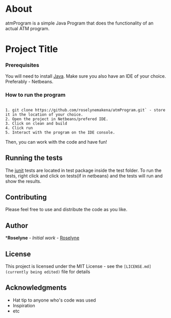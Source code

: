 
# About

atmProgram is a simple Java Program that does the functionality of an actual ATM program.
# Project Title


### Prerequisites

You will need to install [Java](https://docs.oracle.com/javase/8/docs/technotes/guides/install/install_overview.html). Make sure you also have an IDE of your choice. Preferably - Netbeans.


### How to run the program

```

1. git clone https://github.com/roselynemakena/atmProgram.git` - store it in the location of your choice.
2. Open the project in Netbeans/prefered IDE.
3. Click on clean and build
4. Click run
5. Interact with the program on the IDE console.
```

Then, you can work with the code and have fun!

## Running the tests

The [junit](https://junit.org) tests are located in test package inside the test folder. To run the tests, right click and click on tests(if in netbeans) and the tests will run and show the results.


## Contributing

Please feel free to use and distribute the code as you like.


## Author

***Roselyne** - *Initial work* - [Roselyne](https://github.com/roselynemakena)


## License

This project is licensed under the MIT License - see the `[LICENSE.md](currently being edited)`  file for details

## Acknowledgments

* Hat tip to anyone who's code was used
* Inspiration
* etc
